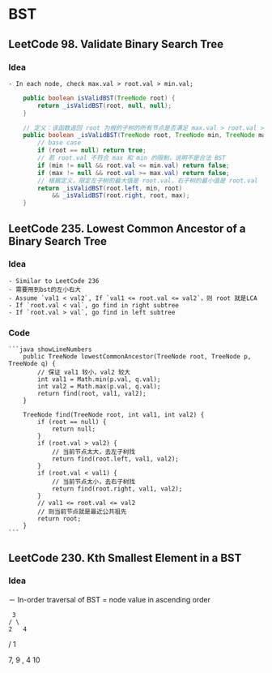 # BST

## LeetCode 98. Validate Binary Search Tree
### Idea
    - In each node, check max.val > root.val > min.val;

```java showLineNumbers
    public boolean isValidBST(TreeNode root) {
        return _isValidBST(root, null, null);
    }

    // 定义：该函数返回 root 为根的子树的所有节点是否满足 max.val > root.val > min.val
    public boolean _isValidBST(TreeNode root, TreeNode min, TreeNode max) {
        // base case
        if (root == null) return true;
        // 若 root.val 不符合 max 和 min 的限制，说明不是合法 BST
        if (min != null && root.val <= min.val) return false;
        if (max != null && root.val >= max.val) return false;
        // 根据定义，限定左子树的最大值是 root.val，右子树的最小值是 root.val
        return _isValidBST(root.left, min, root) 
            && _isValidBST(root.right, root, max);
    }
```

## LeetCode 235. Lowest Common Ancestor of a Binary Search Tree
### Idea
    - Similar to LeetCode 236 
    - 需要用到bst的左小右大
    - Assume `val1 < val2`, If `val1 <= root.val <= val2`，则 root 就是LCA
    - If `root.val < val`, go find in right subtree
    - If `root.val > val`, go find in left subtree

### Code
    ```java showLineNumbers
        public TreeNode lowestCommonAncestor(TreeNode root, TreeNode p, TreeNode q) {
            // 保证 val1 较小，val2 较大
            int val1 = Math.min(p.val, q.val);
            int val2 = Math.max(p.val, q.val);
            return find(root, val1, val2);
        }

        TreeNode find(TreeNode root, int val1, int val2) {
            if (root == null) {
                return null;
            }
            if (root.val > val2) {
                // 当前节点太大，去左子树找
                return find(root.left, val1, val2);
            }
            if (root.val < val1) {
                // 当前节点太小，去右子树找
                return find(root.right, val1, val2);
            }
            // val1 <= root.val <= val2
            // 则当前节点就是最近公共祖先
            return root;
        }
    ```

## LeetCode 230. Kth Smallest Element in a BST
### Idea
－ In-order traversal of BST = node value in ascending order

     3
    / \
    2   4
   /
  1   


  7, 9 , 4 10

